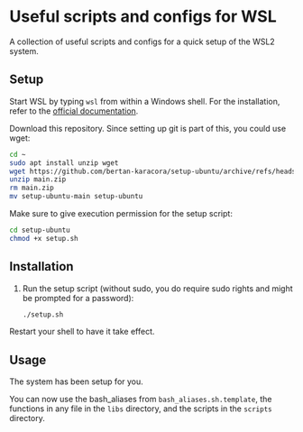 # Useful scripts and configs for WSL

A collection of useful scripts and configs for a quick setup of the WSL2 system.

## Setup

Start WSL by typing `wsl` from within a Windows shell. For the installation, refer to the [official documentation](https://learn.microsoft.com/en-us/windows/wsl/install).

Download this repository. Since setting up git is part of this, you could use wget:

```bash
cd ~
sudo apt install unzip wget
wget https://github.com/bertan-karacora/setup-ubuntu/archive/refs/heads/main.zip
unzip main.zip
rm main.zip
mv setup-ubuntu-main setup-ubuntu
```

Make sure to give execution permission for the setup script:

```bash
cd setup-ubuntu
chmod +x setup.sh
```

## Installation

1. Run the setup script (without sudo, you do require sudo rights and might be prompted for a password):

    ```bash
    ./setup.sh
    ```

Restart your shell to have it take effect.

## Usage

The system has been setup for you.

You can now use the bash_aliases from `bash_aliases.sh.template`, the functions in any file in the `libs` directory, and the scripts in the `scripts` directory.

